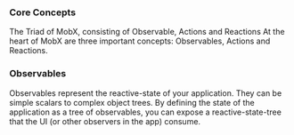### Core Concepts
The Triad of MobX, consisting of Observable, Actions and Reactions
At the heart of MobX are three important concepts: Observables, Actions and Reactions.

### Observables
Observables represent the reactive-state of your application. They can be simple scalars to complex object trees. By defining the state of the application as a tree of observables, you can expose a reactive-state-tree that the UI (or other observers in the app) consume.